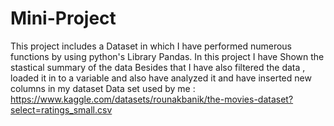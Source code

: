 # Mini-Project
This project includes a Dataset in which I have performed numerous functions by using python's Library Pandas.
In this project I have Shown the stastical summary of the data
Besides that I have also filtered the data , loaded it in to a variable and also have analyzed it and have inserted new columns in my dataset
Data set used by me : https://www.kaggle.com/datasets/rounakbanik/the-movies-dataset?select=ratings_small.csv
